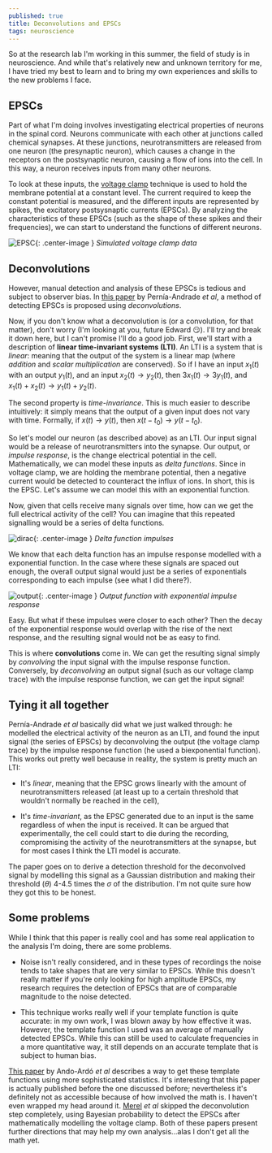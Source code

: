 ```yaml
---
published: true
title: Deconvolutions and EPSCs
tags: neuroscience
---
```


So at the research lab I'm working in this summer, the field of study is in neuroscience. And while that's relatively new and unknown territory for me, I have tried my best to learn and to bring my own experiences and skills to the new problems I face.

##  EPSCs

Part of what I'm doing involves investigating electrical properties of neurons in the spinal cord. Neurons communicate with each other at junctions called chemical synapses. At these junctions, neurotransmitters are released from one neuron (the presynaptic neuron), which causes a change in the receptors on the postsynaptic neuron, causing a flow of ions into the cell. In this way, a neuron receives inputs from many other neurons.

To look at these inputs, the [voltage clamp](https://en.wikipedia.org/wiki/Voltage_clamp) technique is used to hold the membrane potential at a constant level. The current required to keep the constant potential is measured, and the different inputs are represented by spikes, the excitatory postsysnaptic currents (EPSCs). By analyzing the characteristics of these EPSCs (such as the shape of these spikes and their frequencies), we can start to understand the functions of different neurons.

![EPSC]({{site.url}}/public/epsc.png){: .center-image }
*Simulated voltage clamp data*

## Deconvolutions

However, manual detection and analysis of these EPSCs is tedious and subject to observer bias. In [this paper](http://www.cell.com/biophysj/fulltext/S0006-3495(12)00935-6) by Pernía-Andrade *et al*, a method of detecting EPSCs is proposed using *deconvolutions*.

Now, if you don't know what a deconvolution is (or a convolution, for that matter), don't worry (I'm looking at you, future Edward :smirk:). I'll try and break it down here, but I can't promise I'll do a good job. First, we'll start with a description of **linear time-invariant systems (LTI)**. An LTI is a system that is *linear*: meaning that the output of the system is a linear map (where *addition* and *scalar multiplication* are conserved). So if I have an input $x_1(t)$ with an output $y_1(t)$, and an input $x_2(t) \to y_2(t)$, then $3x_1(t) \to 3y_1(t)$, and $x_1(t) + x_2(t) \to y_1(t) + y_2(t)$.  

The second property is *time-invariance*. This is much easier to describe intuitively: it simply means that the output of a given input does not vary with time. Formally, if $x(t) \to y(t)$, then $x(t - t_0) \to y(t - t_0)$.

So let's model our neuron (as described above) as an LTI. Our input signal would be a release of neurotransmitters into the synapse. Our output, or *impulse response*, is the change electrical potential in the cell. Mathematically, we can model these inputs as *delta functions*. Since in voltage clamp, we are holding the membrane potential, then a negative current would be detected to counteract the influx of ions. In short, this is the EPSC. Let's assume we can model this with an exponential function.

Now, given that cells receive many signals over time, how can we get the full electrical activity of the cell? You can imagine that this repeated signalling would be a series of delta functions.

![dirac]({{site.url}}/public/deltafunctions.png){: .center-image }
*Delta function impulses*

We know that each delta function has an impulse response modelled with a exponential function. In the case where these signals are spaced out enough, the overall output signal would just be a series of exponentials corresponding to each impulse (see what I did there?).

![output]({{site.url}}/public/simple-output.png){: .center-image }
*Output function with exponential impulse response*

Easy. But what if these impulses were closer to each other? Then the decay of the exponential response would overlap with the rise of the next response, and the resulting signal would not be as easy to find.

This is where **convolutions** come in. We can get the resulting signal simply by *convolving* the input signal with the impulse response function. Conversely, by *deconvolving* an output signal (such as our voltage clamp trace) with the impulse response function, we can get the input signal!

## Tying it all together

Pernía-Andrade *et al* basically did what we just walked through: he modelled the electrical activity of the neuron as an LTI, and found the input signal (the series of EPSCs) by deconvolving the output (the voltage clamp trace) by the impulse response function (he used a biexponential function). This works out pretty well because in reality, the system is pretty much an LTI:
- It's *linear*, meaning that the EPSC grows linearly with the amount of neurotransmitters released (at least up to a certain threshold that wouldn't normally be reached in the cell),

- It's *time-invariant*, as the EPSC generated due to an input is the same regardless of when the input is received. It can be argued that experimentally, the cell could start to die during the recording, compromising the activity of the neurotransmitters at the synapse, but for most cases I think the LTI model is accurate.

The paper goes on to derive a detection threshold for the deconvolved signal by modelling this signal as a Gaussian distribution and making their threshold ($\theta$) 4-4.5 times the $\sigma$ of the distribution. I'm not quite sure how they got this to be honest.

## Some problems

While I think that this paper is really cool and has some real application to the analysis I'm doing, there are some problems.

- Noise isn't really considered, and in these types of recordings the noise tends to take shapes that are very similar to EPSCs. While this doesn't really matter if you're only looking for high amplitude EPSCs, my research requires the detection of EPSCs that are of comparable magnitude to the noise detected.

- This technique works really well if your template function is quite accurate: in my own work, I was blown away by how effective it was. However, the template function I used was an average of manually detected EPSCs. While this can still be used to calculate frequencies in a more quantitative way, it still depends on an accurate template that is subject to human bias.

[This paper](http://journals.plos.org/plosone/article?id=10.1371/journal.pone.0038198) by Ando-Ardó *et al* describes a way to get these template functions using more sophisticated statistics. It's interesting that this paper is actually published before the one discussed before; nevertheless it's definitely not as accessible because of how involved the math is. I haven't even wrapped my head around it. [Merel](https://www.ncbi.nlm.nih.gov/pubmed/27208694) *et al* skipped the deconvolution step completely, using Bayesian probability to detect the EPSCs after mathematically modelling the voltage clamp. Both of these papers present further directions that may help my own analysis...alas I don't get all the math yet.
